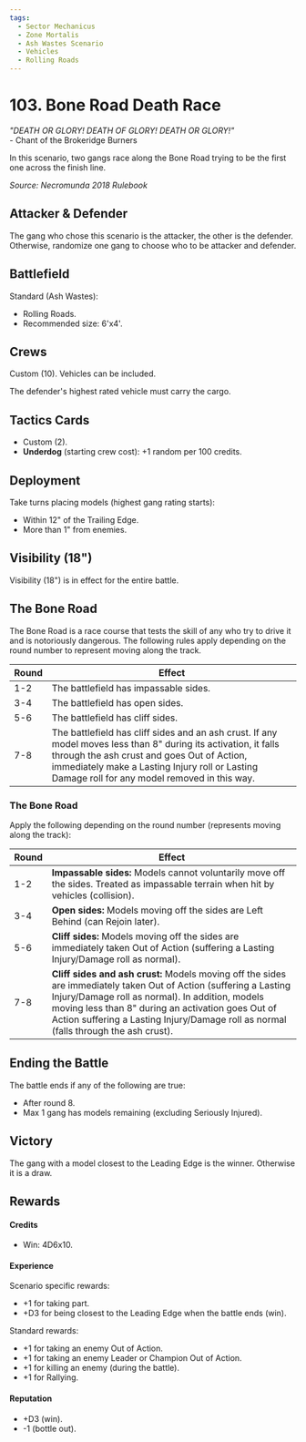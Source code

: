 ```yaml
---
tags:
  - Sector Mechanicus
  - Zone Mortalis
  - Ash Wastes Scenario
  - Vehicles
  - Rolling Roads
---
```


# 103. Bone Road Death Race

_"DEATH OR GLORY! DEATH OF GLORY! DEATH OR GLORY!"_  
\- Chant of the Brokeridge Burners

In this scenario, two gangs race along the Bone Road trying to be the first one across the finish line.

_Source: Necromunda 2018 Rulebook_  

## Attacker & Defender

The gang who chose this scenario is the attacker, the other is the defender. Otherwise, randomize one gang to choose who to be attacker and defender.

## Battlefield

Standard (Ash Wastes):

- Rolling Roads.
- Recommended size: 6'x4'.

## Crews

Custom (10). Vehicles can be included.

The defender's highest rated vehicle must carry the cargo.

## Tactics Cards

- Custom (2).
- **Underdog** (starting crew cost): +1 random per 100 credits.

## Deployment

Take turns placing models (highest gang rating starts):

- Within 12" of the Trailing Edge.
- More than 1" from enemies.

## Visibility (18")

Visibility (18") is in effect for the entire battle.

## The Bone Road

The Bone Road is a race course that tests the skill of any who try to drive it and is notoriously dangerous. The following rules apply depending on the round number to represent moving along the track.

| Round | Effect                                                                                                                                                                                                                                                           |
| ----- | ---------------------------------------------------------------------------------------------------------------------------------------------------------------------------------------------------------------------------------------------------------------- |
| 1-2   | The battlefield has impassable sides.                                                                                                                                                                                                                            |
| 3-4   | The battlefield has open sides.                                                                                                                                                                                                                                  |
| 5-6   | The battlefield has cliff sides.                                                                                                                                                                                                                                 |
| 7-8   | The battlefield has cliff sides and an ash crust. If any model moves less than 8" during its activation, it falls through the ash crust and goes Out of Action, immediately make a Lasting Injury roll or Lasting Damage roll for any model removed in this way. |

### The Bone Road

Apply the following depending on the round number (represents moving along the track):

| Round | Effect                                                                                                                                                                                                                                                                                                             |
| ----- | ------------------------------------------------------------------------------------------------------------------------------------------------------------------------------------------------------------------------------------------------------------------------------------------------------------------ |
| 1-2   | **Impassable sides:** Models cannot voluntarily move off the sides. Treated as impassable terrain when hit by vehicles (collision).                                                                                                                                                                                |
| 3-4   | **Open sides:** Models moving off the sides are Left Behind (can Rejoin later).                                                                                                                                                                                                                                    |
| 5-6   | **Cliff sides:** Models moving off the sides are immediately taken Out of Action (suffering a Lasting Injury/Damage roll as normal).                                                                                                                                                                               |
| 7-8   | **Cliff sides and ash crust:** Models moving off the sides are immediately taken Out of Action (suffering a Lasting Injury/Damage roll as normal). In addition, models moving less than 8" during an activation goes Out of Action suffering a Lasting Injury/Damage roll as normal (falls through the ash crust). |

## Ending the Battle

The battle ends if any of the following are true:

- After round 8.
- Max 1 gang has models remaining (excluding Seriously Injured).

## Victory

The gang with a model closest to the Leading Edge is the winner. Otherwise it is a draw.

## Rewards

#### Credits

- Win: 4D6x10.

#### Experience

Scenario specific rewards:

- +1 for taking part.
- +D3 for being closest to the Leading Edge when the battle ends (win).

Standard rewards:

- +1 for taking an enemy Out of Action.
- +1 for taking an enemy Leader or Champion Out of Action.
- +1 for killing an enemy (during the battle).
- +1 for Rallying.

#### Reputation

- +D3 (win).
- -1 (bottle out).
